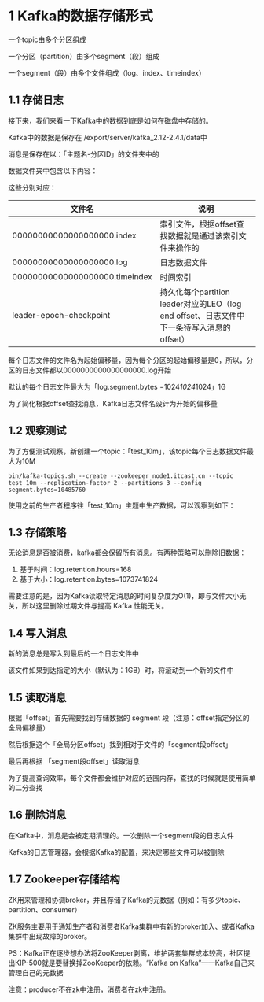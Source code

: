 # 1 Kafka的数据存储形式
一个topic由多个分区组成

一个分区（partition）由多个segment（段）组成

一个segment（段）由多个文件组成（log、index、timeindex）

## 1.1 存储日志
接下来，我们来看一下Kafka中的数据到底是如何在磁盘中存储的。

Kafka中的数据是保存在 /export/server/kafka_2.12-2.4.1/data中

消息是保存在以：「主题名-分区ID」的文件夹中的

数据文件夹中包含以下内容：

这些分别对应：

| 文件名 | 说明  
| --- | ---
| 00000000000000000000.index  | 索引文件，根据offset查找数据就是通过该索引文件来操作的
| 00000000000000000000.log    | 日志数据文件
| 00000000000000000000.timeindex  | 时间索引
| leader-epoch-checkpoint | 持久化每个partition leader对应的LEO（log end offset、日志文件中下一条待写入消息的offset）

每个日志文件的文件名为起始偏移量，因为每个分区的起始偏移量是0，所以，分区的日志文件都以0000000000000000000.log开始

默认的每个日志文件最大为「log.segment.bytes =1024*1024*1024」1G

为了简化根据offset查找消息，Kafka日志文件名设计为开始的偏移量

## 1.2 观察测试
为了方便测试观察，新创建一个topic：「test_10m」，该topic每个日志数据文件最大为10M
``` 
bin/kafka-topics.sh --create --zookeeper node1.itcast.cn --topic test_10m --replication-factor 2 --partitions 3 --config segment.bytes=10485760
```
使用之前的生产者程序往「test_10m」主题中生产数据，可以观察到如下：

## 1.3 存储策略
无论消息是否被消费，kafka都会保留所有消息。有两种策略可以删除旧数据：
1. 基于时间：log.retention.hours=168
2. 基于大小：log.retention.bytes=1073741824

需要注意的是，因为Kafka读取特定消息的时间复杂度为O(1)，即与文件大小无关，所以这里删除过期文件与提高 Kafka 性能无关。

## 1.4 写入消息
新的消息总是写入到最后的一个日志文件中

该文件如果到达指定的大小（默认为：1GB）时，将滚动到一个新的文件中

## 1.5 读取消息
根据「offset」首先需要找到存储数据的 segment 段（注意：offset指定分区的全局偏移量）

然后根据这个「全局分区offset」找到相对于文件的「segment段offset」

最后再根据 「segment段offset」读取消息

为了提高查询效率，每个文件都会维护对应的范围内存，查找的时候就是使用简单的二分查找

## 1.6 删除消息
在Kafka中，消息是会被定期清理的。一次删除一个segment段的日志文件

Kafka的日志管理器，会根据Kafka的配置，来决定哪些文件可以被删除

## 1.7 Zookeeper存储结构
ZK用来管理和协调broker，并且存储了Kafka的元数据（例如：有多少topic、partition、consumer）

ZK服务主要用于通知生产者和消费者Kafka集群中有新的broker加入、或者Kafka集群中出现故障的broker。

PS：Kafka正在逐步想办法将ZooKeeper剥离，维护两套集群成本较高，社区提出KIP-500就是要替换掉ZooKeeper的依赖。“Kafka on Kafka”——Kafka自己来管理自己的元数据

注意：producer不在zk中注册，消费者在zk中注册。